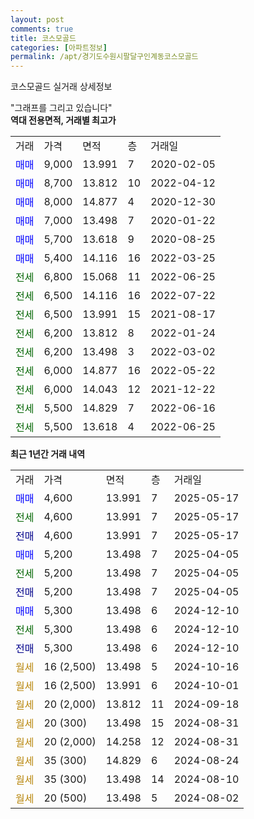 ```yaml
---
layout: post
comments: true
title: 코스모골드
categories: [아파트정보]
permalink: /apt/경기도수원시팔달구인계동코스모골드
---
```


코스모골드 실거래 상세정보

<script type="text/javascript">
  google.charts.load('current', {'packages':['line', 'corechart']});
  google.charts.setOnLoadCallback(drawChart);

  function drawChart() {
    var data = new google.visualization.DataTable();
    data.addColumn('date', '거래일');
    data.addColumn('number', "매매");
    data.addColumn('number', "전세");
    data.addColumn('number', "전매");

    data.addRows([[new Date(Date.parse("2025-05-17")), 4600, null, null], [new Date(Date.parse("2025-05-17")), null, 4600, null], [new Date(Date.parse("2025-05-17")), null, null, 4600], [new Date(Date.parse("2025-04-05")), 5200, null, null], [new Date(Date.parse("2025-04-05")), null, 5200, null], [new Date(Date.parse("2025-04-05")), null, null, 5200], [new Date(Date.parse("2024-12-10")), 5300, null, null], [new Date(Date.parse("2024-12-10")), null, 5300, null], [new Date(Date.parse("2024-12-10")), null, null, 5300], [new Date(Date.parse("2024-10-16")), null, null, null], [new Date(Date.parse("2024-10-01")), null, null, null], [new Date(Date.parse("2024-09-18")), null, null, null], [new Date(Date.parse("2024-08-31")), null, null, null], [new Date(Date.parse("2024-08-31")), null, null, null], [new Date(Date.parse("2024-08-24")), null, null, null], [new Date(Date.parse("2024-08-10")), null, null, null], [new Date(Date.parse("2024-08-02")), null, null, null]]);

    var options = {
      hAxis: {
        format: 'yyyy/MM/dd'
      },    
      lineWidth: 0,
      pointsVisible: true,    
      title: '최근 1년간 유형별 실거래가 분포',
      legend: { position: 'bottom' }
    };

    var formatter = new google.visualization.NumberFormat({pattern:'###,###'} );
    formatter.format(data, 1);
    formatter.format(data, 2);
    
    setTimeout(function() {
        var chart = new google.visualization.LineChart(document.getElementById('columnchart_material'));
        chart.draw(data, (options));
        document.getElementById('loading').style.display = 'none';
    }, 200);
  }
</script>


<div id="loading" style="z-index:20; display: block; margin-left: 0px">"그래프를 그리고 있습니다"</div>
<div id="columnchart_material" style="width: 95%; margin-left: 0px; display: block"></div>
<!-- contents start -->
<b>역대 전용면적, 거래별 최고가</b>
<table class="sortable">
    <tr>
      <td>거래</td>
      <td>가격</td>
      <td>면적</td>
      <td>층</td>
      <td>거래일</td>
    </tr>
        <tr>
          <td><a style="color: blue">매매</a></td>
          <td>9,000</td>
          <td>13.991</td>
          <td>7</td>
          <td>2020-02-05</td>
        </tr>            <tr>
          <td><a style="color: blue">매매</a></td>
          <td>8,700</td>
          <td>13.812</td>
          <td>10</td>
          <td>2022-04-12</td>
        </tr>            <tr>
          <td><a style="color: blue">매매</a></td>
          <td>8,000</td>
          <td>14.877</td>
          <td>4</td>
          <td>2020-12-30</td>
        </tr>            <tr>
          <td><a style="color: blue">매매</a></td>
          <td>7,000</td>
          <td>13.498</td>
          <td>7</td>
          <td>2020-01-22</td>
        </tr>            <tr>
          <td><a style="color: blue">매매</a></td>
          <td>5,700</td>
          <td>13.618</td>
          <td>9</td>
          <td>2020-08-25</td>
        </tr>            <tr>
          <td><a style="color: blue">매매</a></td>
          <td>5,400</td>
          <td>14.116</td>
          <td>16</td>
          <td>2022-03-25</td>
        </tr>        
        <tr>
              <td><a style="color: darkgreen">전세</a></td>
              <td>6,800</td>
              <td>15.068</td>
              <td>11</td>
              <td>2022-06-25</td>
            </tr>            <tr>
              <td><a style="color: darkgreen">전세</a></td>
              <td>6,500</td>
              <td>14.116</td>
              <td>16</td>
              <td>2022-07-22</td>
            </tr>            <tr>
              <td><a style="color: darkgreen">전세</a></td>
              <td>6,500</td>
              <td>13.991</td>
              <td>15</td>
              <td>2021-08-17</td>
            </tr>            <tr>
              <td><a style="color: darkgreen">전세</a></td>
              <td>6,200</td>
              <td>13.812</td>
              <td>8</td>
              <td>2022-01-24</td>
            </tr>            <tr>
              <td><a style="color: darkgreen">전세</a></td>
              <td>6,200</td>
              <td>13.498</td>
              <td>3</td>
              <td>2022-03-02</td>
            </tr>            <tr>
              <td><a style="color: darkgreen">전세</a></td>
              <td>6,000</td>
              <td>14.877</td>
              <td>16</td>
              <td>2022-05-22</td>
            </tr>            <tr>
              <td><a style="color: darkgreen">전세</a></td>
              <td>6,000</td>
              <td>14.043</td>
              <td>12</td>
              <td>2021-12-22</td>
            </tr>            <tr>
              <td><a style="color: darkgreen">전세</a></td>
              <td>5,500</td>
              <td>14.829</td>
              <td>7</td>
              <td>2022-06-16</td>
            </tr>            <tr>
              <td><a style="color: darkgreen">전세</a></td>
              <td>5,500</td>
              <td>13.618</td>
              <td>4</td>
              <td>2022-06-25</td>
            </tr>        
    
</table>

<b>최근 1년간 거래 내역</b>

<table class="sortable">
    <tr>
      <td>거래</td>
      <td>가격</td>
      <td>면적</td>
      <td>층</td>
      <td>거래일</td>
    </tr>
    <tr>
      <td><a style="color: blue">매매</a></td>
      <td>4,600</td>
      <td>13.991</td>
      <td>7</td>
      <td>2025-05-17</td>
    </tr>          <tr>
      <td><a style="color: darkgreen">전세</a></td>
      <td>4,600</td>
      <td>13.991</td>
      <td>7</td>
      <td>2025-05-17</td>
    </tr>          <tr>
      <td><a style="color: darkblue">전매</a></td>
      <td>4,600</td>
      <td>13.991</td>
      <td>7</td>
      <td>2025-05-17</td>
    </tr>          <tr>
      <td><a style="color: blue">매매</a></td>
      <td>5,200</td>
      <td>13.498</td>
      <td>7</td>
      <td>2025-04-05</td>
    </tr>          <tr>
      <td><a style="color: darkgreen">전세</a></td>
      <td>5,200</td>
      <td>13.498</td>
      <td>7</td>
      <td>2025-04-05</td>
    </tr>          <tr>
      <td><a style="color: darkblue">전매</a></td>
      <td>5,200</td>
      <td>13.498</td>
      <td>7</td>
      <td>2025-04-05</td>
    </tr>          <tr>
      <td><a style="color: blue">매매</a></td>
      <td>5,300</td>
      <td>13.498</td>
      <td>6</td>
      <td>2024-12-10</td>
    </tr>          <tr>
      <td><a style="color: darkgreen">전세</a></td>
      <td>5,300</td>
      <td>13.498</td>
      <td>6</td>
      <td>2024-12-10</td>
    </tr>          <tr>
      <td><a style="color: darkblue">전매</a></td>
      <td>5,300</td>
      <td>13.498</td>
      <td>6</td>
      <td>2024-12-10</td>
    </tr>          <tr>
      <td><a style="color: darkgoldenrod">월세</a></td>
      <td>16 (2,500)</td>
      <td>13.498</td>
      <td>5</td>
      <td>2024-10-16</td>
    </tr>          <tr>
      <td><a style="color: darkgoldenrod">월세</a></td>
      <td>16 (2,500)</td>
      <td>13.991</td>
      <td>6</td>
      <td>2024-10-01</td>
    </tr>          <tr>
      <td><a style="color: darkgoldenrod">월세</a></td>
      <td>20 (2,000)</td>
      <td>13.812</td>
      <td>11</td>
      <td>2024-09-18</td>
    </tr>          <tr>
      <td><a style="color: darkgoldenrod">월세</a></td>
      <td>20 (300)</td>
      <td>13.498</td>
      <td>15</td>
      <td>2024-08-31</td>
    </tr>          <tr>
      <td><a style="color: darkgoldenrod">월세</a></td>
      <td>20 (2,000)</td>
      <td>14.258</td>
      <td>12</td>
      <td>2024-08-31</td>
    </tr>          <tr>
      <td><a style="color: darkgoldenrod">월세</a></td>
      <td>35 (300)</td>
      <td>14.829</td>
      <td>6</td>
      <td>2024-08-24</td>
    </tr>          <tr>
      <td><a style="color: darkgoldenrod">월세</a></td>
      <td>35 (300)</td>
      <td>13.498</td>
      <td>14</td>
      <td>2024-08-10</td>
    </tr>          <tr>
      <td><a style="color: darkgoldenrod">월세</a></td>
      <td>20 (500)</td>
      <td>13.498</td>
      <td>5</td>
      <td>2024-08-02</td>
    </tr>      </table>
<!-- contents end -->    

